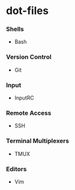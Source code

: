 # dot-files

### Shells
- Bash

### Version Control
- Git

### Input
- InputRC

### Remote Access
- SSH

### Terminal Multiplexers
- TMUX

### Editors
- Vim

